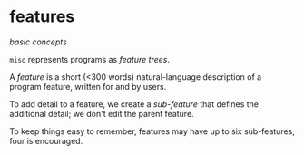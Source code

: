 # features
*basic concepts*

`miso` represents programs as *feature trees*.

A *feature* is a short (<300 words) natural-language description of a program feature, written for and by users.

To add detail to a feature, we create a *sub-feature* that defines the additional detail; we don't edit the parent feature.

To keep things easy to remember, features may have up to six sub-features; four is encouraged.